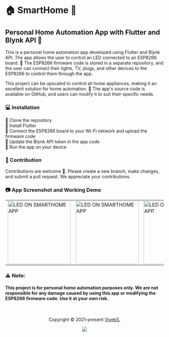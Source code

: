 # 🏠 SmartHome 🌟
## Personal Home Automation App with Flutter and Blynk API 🚀

This is a personal home automation app developed using Flutter and Blynk API. The app allows the user to control an LED connected to an ESP8266 board. 🌟 The ESP8266 firmware code is stored in a separate repository, and the user can connect their lights, TV, plugs, and other devices to the ESP8266 to control them through the app.

This project can be upscaled to control all home appliances, making it an excellent solution for home automation. 🔑 The app's source code is available on GitHub, and users can modify it to suit their specific needs.

### 💻 Installation 
🔸 Clone the repository <br>
🔸 Install Flutter <br>
🔸 Connect the ESP8266 board to your Wi-Fi network and upload the firmware code <br>
🔸 Update the Blynk API token in the app code <br>
🔸 Run the app on your device <br>

### 👥 Contribution 
Contributions are welcome 🎉. Please create a new branch, make changes, and submit a pull request. We appreciate your contributions.

### 📷 App Screenshot and Working Demo 
<table>
  <tr>
    <td><img src="https://user-images.githubusercontent.com/64553247/224785472-05e42b9f-df11-4860-bd1a-fd7bf32533f3.jpg" alt="LED ON SMARTHOME APP" width="200"></td>
    <td><img src="https://user-images.githubusercontent.com/64553247/224783170-946961b4-d7ab-485b-a73d-8c9f016da7f5.jpg" alt="LED ON SMARTHOME APP" width="200"></td>
    <td><img src="https://user-images.githubusercontent.com/64553247/224783162-208a2a1f-f01f-44a6-945f-da1822250916.jpg" alt="LED OFF SMARTHOME APP" width="200"></td>
    <td><img src="https://user-images.githubusercontent.com/64553247/224783784-4e28ef52-9a07-4d22-b13e-35d7efde6ae3.jpg" alt="LED OFF" width="200"></td>
    <td><img src="https://user-images.githubusercontent.com/64553247/224783795-3ff99fa0-06ff-4cde-9569-aa769c667824.jpg" alt="LED ON" width="200"></td>
  </tr>
  <tr>

  </tr>
</table>

### ⚠️ Note:
#### This project is for personal home automation purposes only. We are not responsible for any damage caused by using this app or modifying the ESP8266 firmware code. Use it at your own risk.

<br>

<p align="center">Copyright &copy; 2021-present <a href="https://github.com/viveeeeeek" target="_blank">VivekS.</a>
<p align="center"><a href="https://github.com/viveeeeeek/smarthome/blob/main/LICENSE"><img src="https://img.shields.io/static/v1.svg?style=for-the-badge&label=License&message=MIT&logoColor=d9e0ee&colorA=363a4f&colorB=b7bdf8"/></a></p>

